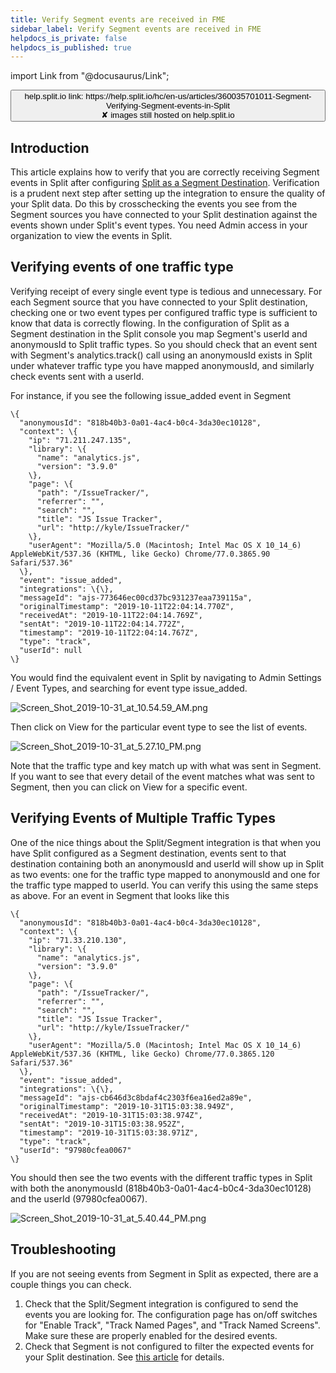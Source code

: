 ```yaml
---
title: Verify Segment events are received in FME
sidebar_label: Verify Segment events are received in FME
helpdocs_is_private: false
helpdocs_is_published: true
---
```


import Link from "@docusaurus/Link";

<p>
  <button style={{borderRadius:'8px', border:'1px', fontFamily:'Courier New', fontWeight:'800', textAlign:'left'}}> help.split.io link: https://help.split.io/hc/en-us/articles/360035701011-Segment-Verifying-Segment-events-in-Split <br /> ✘ images still hosted on help.split.io </button>
</p>

<h2 id="h_01JFM1XH73JHP858PG9CY6M8B9">Introduction</h2>
<p>
  This article explains how to verify that you are correctly receiving Segment
  events in Split after configuring
  <a href="https://help.split.io/hc/en-us/articles/360020742532-Segment#split-as-a-destination" target="_self">Split as a Segment Destination</a>.
  Verification is a prudent next step after setting up the integration to ensure
  the quality of your Split data. Do this by crosschecking the events you see from
  the Segment sources you have connected to your Split destination against the
  events shown under Split's event types. You need Admin access in your organization
  to view the events in Split.
</p>
<h2 id="h_01JFM1XH73KKRKV195DZKNB3H6">Verifying events of one traffic type</h2>
<p>
  Verifying receipt of every single event type is tedious and unnecessary. For
  each Segment source that you have connected to your Split destination, checking
  one or two event types per configured traffic type is sufficient to know that
  data is correctly flowing. In the configuration of Split as a Segment destination
  in the Split console you map Segment's userId and anonymousId to Split traffic
  types. So you should check that an event sent with Segment's analytics.track()
  call using an anonymousId exists in Split under whatever traffic type you have
  mapped anonymousId, and similarly check events sent with a userId.
</p>
<p>
  For instance, if you see the following issue_added event in Segment
</p>
<pre><code>\{
  "anonymousId": "818b40b3-0a01-4ac4-b0c4-3da30ec10128",
  "context": \{
    "ip": "71.211.247.135",
    "library": \{
      "name": "analytics.js",
      "version": "3.9.0"
    \},
    "page": \{
      "path": "/IssueTracker/",
      "referrer": "",
      "search": "",
      "title": "JS Issue Tracker",
      "url": "http://kyle/IssueTracker/"
    \},
    "userAgent": "Mozilla/5.0 (Macintosh; Intel Mac OS X 10_14_6) AppleWebKit/537.36 (KHTML, like Gecko) Chrome/77.0.3865.90 Safari/537.36"
  \},
  "event": "issue_added",
  "integrations": \{\},
  "messageId": "ajs-773646ec00cd37bc931237eaa739115a",
  "originalTimestamp": "2019-10-11T22:04:14.770Z",
  "receivedAt": "2019-10-11T22:04:14.769Z",
  "sentAt": "2019-10-11T22:04:14.772Z",
  "timestamp": "2019-10-11T22:04:14.767Z",
  "type": "track",
  "userId": null
\}</code></pre>
<div>
  You would find the equivalent event in Split by navigating to Admin Settings / Event Types, and searching for event type issue_added.
</div>
<p>
  <img src="https://help.split.io/hc/article_attachments/360042026771/Screen_Shot_2019-10-31_at_10.54.59_AM.png" alt="Screen_Shot_2019-10-31_at_10.54.59_AM.png" />
</p>
<p>
  Then click on View for the particular event type to see the list of events.
</p>
<p>
  <img src="https://help.split.io/hc/article_attachments/360042025872/Screen_Shot_2019-10-31_at_5.27.10_PM.png" alt="Screen_Shot_2019-10-31_at_5.27.10_PM.png" />
</p>
<p>
  Note that the traffic type and key match up with what was sent in Segment. If
  you want to see that every detail of the event matches what was sent to Segment,
  then you can click on View for a specific event.
</p>
<h2 id="h_01JFM1XH73R469HPPV0NXNW8V3">Verifying Events of Multiple Traffic Types</h2>
<p>
  One of the nice things about the Split/Segment integration is that when you have
  Split configured as a Segment destination, events sent to that destination containing
  both an anonymousId and userId will show up in Split as two events: one for the
  traffic type mapped to anonymousId and one for the traffic type mapped to userId.
  You can verify this using the same steps as above. For an event in Segment that
  looks like this
</p>
<pre><code>\{
  "anonymousId": "818b40b3-0a01-4ac4-b0c4-3da30ec10128",
  "context": \{
    "ip": "71.33.210.130",
    "library": \{
      "name": "analytics.js",
      "version": "3.9.0"
    \},
    "page": \{
      "path": "/IssueTracker/",
      "referrer": "",
      "search": "",
      "title": "JS Issue Tracker",
      "url": "http://kyle/IssueTracker/"
    \},
    "userAgent": "Mozilla/5.0 (Macintosh; Intel Mac OS X 10_14_6) AppleWebKit/537.36 (KHTML, like Gecko) Chrome/77.0.3865.120 Safari/537.36"
  \},
  "event": "issue_added",
  "integrations": \{\},
  "messageId": "ajs-cb646d3c8bdaf4c2303f6ea16ed2a89e",
  "originalTimestamp": "2019-10-31T15:03:38.949Z",
  "receivedAt": "2019-10-31T15:03:38.974Z",
  "sentAt": "2019-10-31T15:03:38.952Z",
  "timestamp": "2019-10-31T15:03:38.971Z",
  "type": "track",
  "userId": "97980cfea0067"
\}</code></pre>
<p>
  You should then see the two events with the different traffic types in Split
  with both the anonymousId (818b40b3-0a01-4ac4-b0c4-3da30ec10128) and the userId
  (97980cfea0067).
</p>
<p>
  <img src="https://help.split.io/hc/article_attachments/360042027152/Screen_Shot_2019-10-31_at_5.40.44_PM.png" alt="Screen_Shot_2019-10-31_at_5.40.44_PM.png" />
</p>
<h2 id="h_01JFM1XH73QTK5TTZ4YGFKVEQJ">Troubleshooting</h2>
<p>
  If you are not seeing events from Segment in Split as expected, there are a couple
  things you can check.
</p>
<ol>
  <li>
    Check that the Split/Segment integration is configured to send the events
    you are looking for. The configuration page has on/off switches for "Enable
    Track", "Track Named Pages", and "Track Named Screens". Make sure these are
    properly enabled for the desired events.
  </li>
  <li>
    Check that Segment is not configured to filter the expected events for your
    Split destination. See
    <a href="https://help.split.io/hc/en-us/articles/360034941652-Segment-Segment-Events-Are-Not-Shown-in-Split" target="_self">this article</a>
    for details.
  </li>
</ol>
